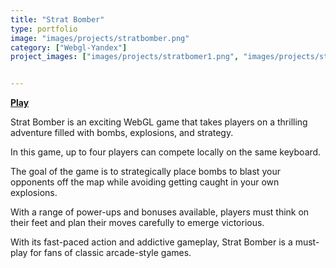 ```yaml
---
title: "Strat Bomber"
type: portfolio
image: "images/projects/stratbomber.png"
category: ["Webgl-Yandex"]
project_images: ["images/projects/stratbomer1.png", "images/projects/stratbomber2.png"]


---
```


**[Play](https://yandex.com/games/app/215065)**

Strat Bomber is an exciting WebGL game that takes players on a thrilling adventure filled with bombs, explosions, and strategy. 

In this game, up to four players can compete locally on the same keyboard. 

The goal of the game is to strategically place bombs to blast your opponents off the map while avoiding getting caught in your own explosions. 

With a range of power-ups and bonuses available, players must think on their feet and plan their moves carefully to emerge victorious. 

With its fast-paced action and addictive gameplay, Strat Bomber is a must-play for fans of classic arcade-style games.